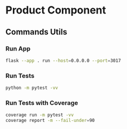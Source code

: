 # Product Component

## Commands Utils

### Run App

```bash
flask --app . run --host=0.0.0.0 --port=3017
```

### Run Tests

```bash
python -m pytest -vv
```

### Run Tests with Coverage

```bash
coverage run -m pytest -vv
coverage report -m --fail-under=90
```